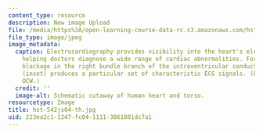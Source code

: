 ```yaml
---
content_type: resource
description: New image Upload
file: /media/https%3A/open-learning-course-data-rc.s3.amazonaws.com/hst-542j-quantitative-physiology-organ-transport-systems-spring-2004/223ea2c11247fc0411113861881dc7a1_hst-542js04-th.jpg
file_type: image/jpeg
image_metadata:
  caption: Electrocardiography provides visibility into the heart's electrical activity,
    helping doctors diagnose a wide range of cardiac abnormalities. For example, a
    blockage in the right bundle branch of the intraventricular conduction system
    (inset) produces a particular set of characteristic ECG signals. (Figure by MIT
    OCW.)
  credit: ''
  image-alt: Schematic cutaway of human heart and torso.
resourcetype: Image
title: hst-542js04-th.jpg
uid: 223ea2c1-1247-fc04-1111-3861881dc7a1
---
```

